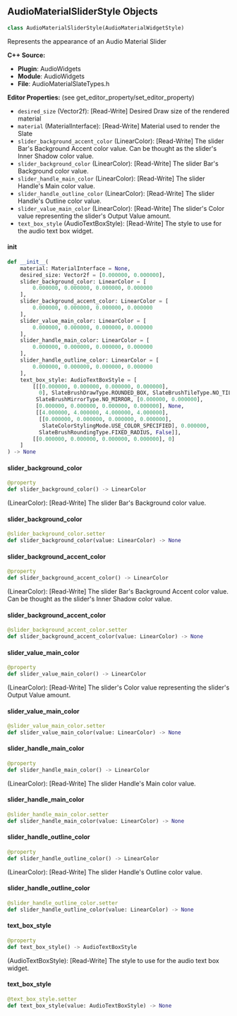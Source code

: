 ## AudioMaterialSliderStyle Objects

```python
class AudioMaterialSliderStyle(AudioMaterialWidgetStyle)
```

Represents the appearance of an Audio Material Slider

**C++ Source:**

- **Plugin**: AudioWidgets
- **Module**: AudioWidgets
- **File**: AudioMaterialSlateTypes.h

**Editor Properties:** (see get_editor_property/set_editor_property)

- ``desired_size`` (Vector2f):  [Read-Write] Desired Draw size of the rendered material
- ``material`` (MaterialInterface):  [Read-Write] Material used to render the Slate
- ``slider_background_accent_color`` (LinearColor):  [Read-Write] The slider Bar's Background Accent color value. Can be thought as the slider's Inner Shadow color value.
- ``slider_background_color`` (LinearColor):  [Read-Write] The slider Bar's Background color value.
- ``slider_handle_main_color`` (LinearColor):  [Read-Write] The slider Handle's Main color value.
- ``slider_handle_outline_color`` (LinearColor):  [Read-Write] The slider Handle's Outline color value.
- ``slider_value_main_color`` (LinearColor):  [Read-Write] The slider's Color value representing the slider's Output Value amount.
- ``text_box_style`` (AudioTextBoxStyle):  [Read-Write] The style to use for the audio text box widget.

<a id="unreal.AudioMaterialSliderStyle.__init__"></a>

#### __init__

```python
def __init__(
    material: MaterialInterface = None,
    desired_size: Vector2f = [0.000000, 0.000000],
    slider_background_color: LinearColor = [
        0.000000, 0.000000, 0.000000, 0.000000
    ],
    slider_background_accent_color: LinearColor = [
        0.000000, 0.000000, 0.000000, 0.000000
    ],
    slider_value_main_color: LinearColor = [
        0.000000, 0.000000, 0.000000, 0.000000
    ],
    slider_handle_main_color: LinearColor = [
        0.000000, 0.000000, 0.000000, 0.000000
    ],
    slider_handle_outline_color: LinearColor = [
        0.000000, 0.000000, 0.000000, 0.000000
    ],
    text_box_style: AudioTextBoxStyle = [
        [[[0.000000, 0.000000, 0.000000, 0.000000],
          0], SlateBrushDrawType.ROUNDED_BOX, SlateBrushTileType.NO_TILE,
         SlateBrushMirrorType.NO_MIRROR, [0.000000, 0.000000],
         [0.000000, 0.000000, 0.000000, 0.000000], None,
         [[4.000000, 4.000000, 4.000000, 4.000000],
          [[0.000000, 0.000000, 0.000000, 0.000000],
           SlateColorStylingMode.USE_COLOR_SPECIFIED], 0.000000,
          SlateBrushRoundingType.FIXED_RADIUS, False]],
        [[0.000000, 0.000000, 0.000000, 0.000000], 0]
    ]
) -> None
```

<a id="unreal.AudioMaterialSliderStyle.slider_background_color"></a>

#### slider_background_color

```python
@property
def slider_background_color() -> LinearColor
```

(LinearColor):  [Read-Write] The slider Bar's Background color value.

<a id="unreal.AudioMaterialSliderStyle.slider_background_color"></a>

#### slider_background_color

```python
@slider_background_color.setter
def slider_background_color(value: LinearColor) -> None
```

<a id="unreal.AudioMaterialSliderStyle.slider_background_accent_color"></a>

#### slider_background_accent_color

```python
@property
def slider_background_accent_color() -> LinearColor
```

(LinearColor):  [Read-Write] The slider Bar's Background Accent color value. Can be thought as the slider's Inner Shadow color value.

<a id="unreal.AudioMaterialSliderStyle.slider_background_accent_color"></a>

#### slider_background_accent_color

```python
@slider_background_accent_color.setter
def slider_background_accent_color(value: LinearColor) -> None
```

<a id="unreal.AudioMaterialSliderStyle.slider_value_main_color"></a>

#### slider_value_main_color

```python
@property
def slider_value_main_color() -> LinearColor
```

(LinearColor):  [Read-Write] The slider's Color value representing the slider's Output Value amount.

<a id="unreal.AudioMaterialSliderStyle.slider_value_main_color"></a>

#### slider_value_main_color

```python
@slider_value_main_color.setter
def slider_value_main_color(value: LinearColor) -> None
```

<a id="unreal.AudioMaterialSliderStyle.slider_handle_main_color"></a>

#### slider_handle_main_color

```python
@property
def slider_handle_main_color() -> LinearColor
```

(LinearColor):  [Read-Write] The slider Handle's Main color value.

<a id="unreal.AudioMaterialSliderStyle.slider_handle_main_color"></a>

#### slider_handle_main_color

```python
@slider_handle_main_color.setter
def slider_handle_main_color(value: LinearColor) -> None
```

<a id="unreal.AudioMaterialSliderStyle.slider_handle_outline_color"></a>

#### slider_handle_outline_color

```python
@property
def slider_handle_outline_color() -> LinearColor
```

(LinearColor):  [Read-Write] The slider Handle's Outline color value.

<a id="unreal.AudioMaterialSliderStyle.slider_handle_outline_color"></a>

#### slider_handle_outline_color

```python
@slider_handle_outline_color.setter
def slider_handle_outline_color(value: LinearColor) -> None
```

<a id="unreal.AudioMaterialSliderStyle.text_box_style"></a>

#### text_box_style

```python
@property
def text_box_style() -> AudioTextBoxStyle
```

(AudioTextBoxStyle):  [Read-Write] The style to use for the audio text box widget.

<a id="unreal.AudioMaterialSliderStyle.text_box_style"></a>

#### text_box_style

```python
@text_box_style.setter
def text_box_style(value: AudioTextBoxStyle) -> None
```

<a id="unreal.AudioTextBoxStyle"></a>